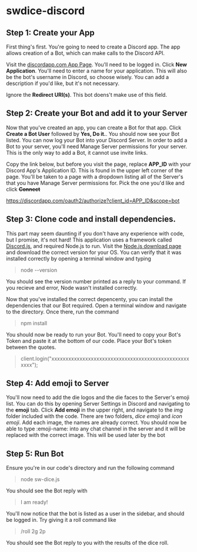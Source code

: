 # swdice-discord

## Step 1: Create your App

First thing's first. You're going to need to create a Discord app. The app allows creation of a Bot, which can make calls to the Discord API. 

Visit the [discordapp.com App Page](https://discordapp.com/developers/applications/me). You'll need to be logged in. Click **New Application**. You'll need to enter a name for your application. This will also be the bot's username in Discord, so choose wisely. You can add a description if you'd like, but it's not necessary. 

Ignore the **Redirect URI(s)**. This bot doens't make use of this field.

## Step 2: Create your Bot and add it to your Server

Now that you've created an app, you can create a Bot for that app. Click **Create a Bot User** followed by **Yes, Do it.**. You should now see your Bot listed. You can now log your Bot into your Discord Server. In order to add a Bot to your server, you'll need Manage Server permissions for your server. This is the only way to add a Bot, it cannot use invite links.

Copy the link below, but before you visit the page, replace **APP_ID** with your Discord App's Application ID. This is found in the upper left corner of the page. You'll be taken to a page with a dropdown listing all of the Server's that you have Manage Server permissions for. Pick the one you'd like and click ~~**Connect**~~

https://discordapp.com/oauth2/authorize?client_id=APP_ID&scope=bot

## Step 3: Clone code and install dependencies. 

This part may seem daunting if you don't have any experience with code, but I promise, it's not hard! This application uses a framework called [Discord.js](), and required Node.js to run. Visit the [Node.js download page](https://nodejs.org/en/download/) and download the correct version for your OS. You can verify that it was installed correctly by opening a terminal window and typing

> node --version

You should see the version number printed as a reply to your command. If you recieve and error, Node wasn't installed correctly. 

Now that you've installed the correct depencenty, you can install the dependencies that our Bot required. Open a terminal window and navigate to the directory. Once there, run the command

>npm install

You should now be ready to run your Bot. You'll need to copy your Bot's Token and paste it at the bottom of our code. Place your Bot's token between the quotes.

>client.login("xxxxxxxxxxxxxxxxxxxxxxxxxxxxxxxxxxxxxxxxxxxxxxxxxxxxx"); 

## Step 4: Add emoji to Server

You'll now need to add the die logos and the die faces to the Server's emoji list. You can do this by opening Server Settings in Discord and navigating to the **emoji** tab. Click **Add emoji** in the upper right, and navigate to the *img* folder included with the code. There are two folders, *dice emoji* and *icon emoji*. Add each image, the names are already correct. You should now be able to type :emoji-name: into any chat channel in the server and it will be replaced with the correct image. This will be used later by the bot

## Step 5: Run Bot

Ensure you're in our code's directory and run the following command

> node sw-dice.js

You should see the Bot reply with 

> I am ready!

You'll now notice that the bot is listed as a user in the sidebar, and should be logged in. Try giving it a roll command like

> /roll 2g 2p

You should see the Bot reply to you with the results of the dice roll. 
